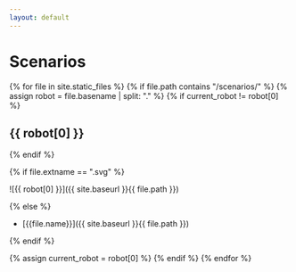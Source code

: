```yaml
---
layout: default
---
```


# Scenarios

{% for file in site.static_files %}
{% if file.path contains "/scenarios/" %}
{% assign robot = file.basename | split: "." %}
{% if current_robot != robot[0] %}

## {{ robot[0] }}

{% endif %}

{% if file.extname == ".svg" %}

![{{ robot[0] }}]({{ site.baseurl }}{{ file.path }})

{% else %}

- [{{file.name}}]({{ site.baseurl }}{{ file.path }})

{% endif %}


{% assign current_robot = robot[0] %}
{% endif %}
{% endfor %}
